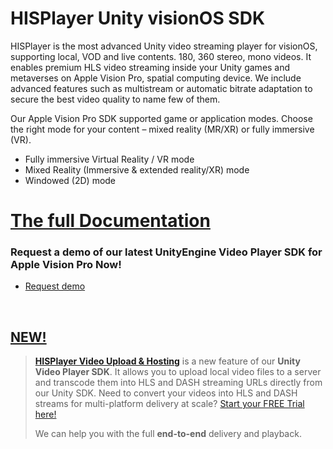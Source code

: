 # HISPlayer Unity visionOS SDK

HISPlayer is the most advanced Unity video streaming player for visionOS, supporting local, VOD and live contents. 180, 360 stereo, mono videos. 
It enables premium HLS video streaming inside your Unity games and metaverses on Apple Vision Pro, spatial computing device. We include advanced features 
such as multistream or automatic bitrate adaptation to secure the best video quality to name few of them. 

Our Apple Vision Pro SDK supported game or application modes. Choose the right mode for your content – mixed reality (MR/XR) or fully immersive (VR).
* Fully immersive Virtual Reality / VR mode
* Mixed Reality (Immersive & extended reality/XR) mode
* Windowed (2D) mode

# [The full Documentation](https://hisplayer.github.io/UnityVisionOS-SDK/#/)


### Request a demo of our latest UnityEngine Video Player SDK for Apple Vision Pro Now!

* [Request demo](https://www.hisplayer.com/demo-unity-player-sdk-github/?utm_source=github&utm_medium=referral&utm_campaign=unitygithub&utm_content=20200211--unitydemocontact)

<br>

##  [NEW!](https://hisplayer.github.io/UnityVideoUpload/#/README)
> **[HISPlayer Video Upload & Hosting](https://hisplayer.github.io/UnityVideoUpload/#/README)** is a new feature of our **Unity Video Player SDK**. It allows you to upload local video files to a server and transcode them into HLS and DASH streaming URLs directly from our Unity SDK. Need to convert your videos into HLS and DASH streams for multi-platform delivery at scale? [Start your FREE Trial here!](https://dashboard.hisplayer.com/signup)
> 
> We can help you with the full **end-to-end** delivery and playback.
<br>
